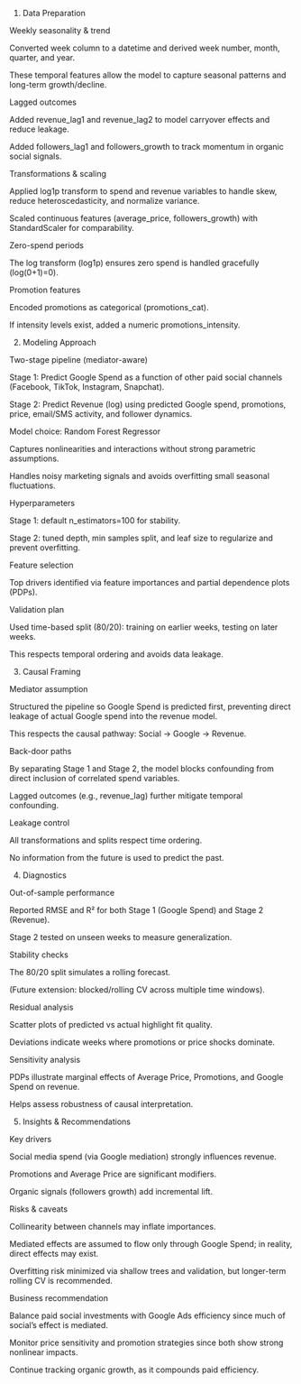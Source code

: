 1. Data Preparation

Weekly seasonality & trend

Converted week column to a datetime and derived week number, month, quarter, and year.

These temporal features allow the model to capture seasonal patterns and long-term growth/decline.

Lagged outcomes

Added revenue_lag1 and revenue_lag2 to model carryover effects and reduce leakage.

Added followers_lag1 and followers_growth to track momentum in organic social signals.

Transformations & scaling

Applied log1p transform to spend and revenue variables to handle skew, reduce heteroscedasticity, and normalize variance.

Scaled continuous features (average_price, followers_growth) with StandardScaler for comparability.

Zero-spend periods

The log transform (log1p) ensures zero spend is handled gracefully (log(0+1)=0).

Promotion features

Encoded promotions as categorical (promotions_cat).

If intensity levels exist, added a numeric promotions_intensity.

2. Modeling Approach

Two-stage pipeline (mediator-aware)

Stage 1: Predict Google Spend as a function of other paid social channels (Facebook, TikTok, Instagram, Snapchat).

Stage 2: Predict Revenue (log) using predicted Google spend, promotions, price, email/SMS activity, and follower dynamics.

Model choice: Random Forest Regressor

Captures nonlinearities and interactions without strong parametric assumptions.

Handles noisy marketing signals and avoids overfitting small seasonal fluctuations.

Hyperparameters

Stage 1: default n_estimators=100 for stability.

Stage 2: tuned depth, min samples split, and leaf size to regularize and prevent overfitting.

Feature selection

Top drivers identified via feature importances and partial dependence plots (PDPs).

Validation plan

Used time-based split (80/20): training on earlier weeks, testing on later weeks.

This respects temporal ordering and avoids data leakage.

3. Causal Framing

Mediator assumption

Structured the pipeline so Google Spend is predicted first, preventing direct leakage of actual Google spend into the revenue model.

This respects the causal pathway: Social → Google → Revenue.

Back-door paths

By separating Stage 1 and Stage 2, the model blocks confounding from direct inclusion of correlated spend variables.

Lagged outcomes (e.g., revenue_lag) further mitigate temporal confounding.

Leakage control

All transformations and splits respect time ordering.

No information from the future is used to predict the past.

4. Diagnostics

Out-of-sample performance

Reported RMSE and R² for both Stage 1 (Google Spend) and Stage 2 (Revenue).

Stage 2 tested on unseen weeks to measure generalization.

Stability checks

The 80/20 split simulates a rolling forecast.

(Future extension: blocked/rolling CV across multiple time windows).

Residual analysis

Scatter plots of predicted vs actual highlight fit quality.

Deviations indicate weeks where promotions or price shocks dominate.

Sensitivity analysis

PDPs illustrate marginal effects of Average Price, Promotions, and Google Spend on revenue.

Helps assess robustness of causal interpretation.

5. Insights & Recommendations

Key drivers

Social media spend (via Google mediation) strongly influences revenue.

Promotions and Average Price are significant modifiers.

Organic signals (followers growth) add incremental lift.

Risks & caveats

Collinearity between channels may inflate importances.

Mediated effects are assumed to flow only through Google Spend; in reality, direct effects may exist.

Overfitting risk minimized via shallow trees and validation, but longer-term rolling CV is recommended.

Business recommendation

Balance paid social investments with Google Ads efficiency since much of social’s effect is mediated.

Monitor price sensitivity and promotion strategies since both show strong nonlinear impacts.

Continue tracking organic growth, as it compounds paid efficiency.
